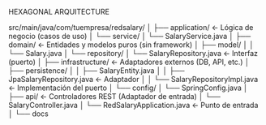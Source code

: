 HEXAGONAL ARQUITECTURE

src/main/java/com/tuempresa/redsalary/
│
├── application/            ← Lógica de negocio (casos de uso)
│   └── service/
│       └── SalaryService.java
│
├── domain/                 ← Entidades y modelos puros (sin framework)
│   ├── model/
│   │   └── Salary.java
│   └── repository/
│       └── SalaryRepository.java  ← Interfaz (puerto)
│
├── infrastructure/         ← Adaptadores externos (DB, API, etc.)
│   ├── persistence/
│   │   ├── SalaryEntity.java
│   │   ├── JpaSalaryRepository.java  ← Adaptador
│   │   └── SalaryRepositoryImpl.java ← Implementación del puerto
│   └── config/
│       └── SpringConfig.java
│
├── api/                    ← Controladores REST (Adaptador de entrada)
│   └── SalaryController.java
│
└── RedSalaryApplication.java  ← Punto de entrada
│
└── docs
